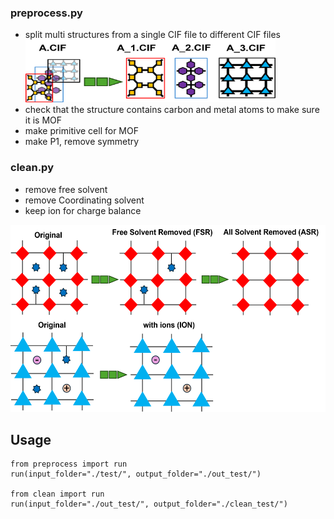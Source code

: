 ### preprocess.py                                      
                              
-  split multi structures from a single CIF file to different CIF files <img src="/figs/split.png" alt="Schematic for multi split" width="400" height="100">
-  check that the structure contains carbon and metal atoms to make sure it is MOF
-  make primitive cell for MOF
-  make P1, remove symmetry

### clean.py                             
                                
-  remove free solvent
-  remove Coordinating solvent
-  keep ion for charge balance
  <img src="/figs/clean.png" alt="Schematic for clean" width="600" height="300">

## Usage                  
```
from preprocess import run
run(input_folder="./test/", output_folder="./out_test/")

from clean import run
run(input_folder="./out_test/", output_folder="./clean_test/")
```
